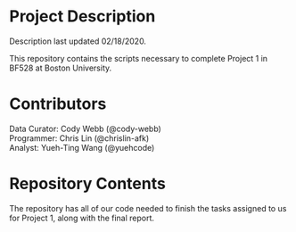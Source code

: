# Project Description

Description last updated 02/18/2020.  

This repository contains the scripts necessary to complete Project 1 in BF528 at Boston University. 

# Contributors

Data Curator: Cody Webb (@cody-webb)  
Programmer: Chris Lin (@chrislin-afk)  
Analyst: Yueh-Ting Wang (@yuehcode)  

# Repository Contents

The repository has all of our code needed to finish the tasks assigned to us for Project 1, along with the final report. 
